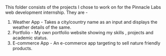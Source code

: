 This folder consists of the projects I chose to work on for the Pinnacle Labs web development internship. They are - 

1. Weather App - Takes a city/country name as an input and displays the weather details of the same.
2. Portfolio - My own portfolio website showing my skills , projects and academic status.
3. E-commerce App - An e-commerce app targeting to sell nature friendly products. 
